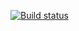[![Build status](https://ci.appveyor.com/api/projects/status/v3lwpmun5so07l65?svg=true)](https://ci.appveyor.com/project/SemKu/web-selenide)